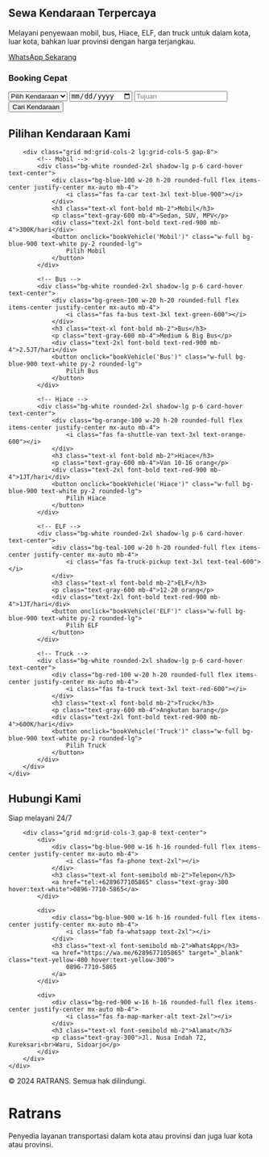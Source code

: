 <!-- Hero Section -->
<section id="home" class="gradient-bg pt-20 pb-16">
    <div class="max-w-7xl mx-auto px-4 sm:px-6 lg:px-8">
        <div class="grid md:grid-cols-2 gap-12 items-center">
            <div class="text-white">
                <h1 class="text-5xl font-bold mb-6">
                    Sewa Kendaraan <span class="text-yellow-300">Terpercaya</span>
                </h1>
                <p class="text-xl mb-8 text-gray-200">
                    Melayani penyewaan mobil, bus, Hiace, ELF, dan truck untuk dalam kota, luar kota, bahkan luar provinsi dengan harga terjangkau.
                </p>
                <a href="https://wa.me/6289677105865?text=Halo%20RATRANS%2C%20saya%20tertarik%20dengan%20layanan%20sewa%20kendaraan" target="_blank" class="bg-yellow-400 text-gray-800 px-8 py-4 rounded-full font-semibold hover:bg-yellow-300 inline-block">
                    <i class="fab fa-whatsapp mr-2"></i>WhatsApp Sekarang
                </a>
            </div>
            <div class="animate-float">
                <div class="bg-white p-8 rounded-2xl shadow-2xl">
                    <h3 class="text-2xl font-bold text-gray-800 mb-6">Booking Cepat</h3>
                    <form id="quick-booking" class="space-y-4">
                        <select name="vehicle" class="w-full p-3 border rounded-lg">
                            <option>Pilih Kendaraan</option>
                            <option>Mobil</option>
                            <option>Bus</option>
                            <option>Hiace</option>
                            <option>ELF</option>
                            <option>Truck</option>
                        </select>
                        <input type="date" name="date" class="w-full p-3 border rounded-lg">
                        <input type="text" name="destination" placeholder="Tujuan" class="w-full p-3 border rounded-lg">
                        <button type="submit" class="w-full bg-blue-900 text-white py-3 rounded-lg font-semibold">
                            Cari Kendaraan
                        </button>
                    </form>
                </div>
            </div>
        </div>
    </div>
</section>

<!-- Vehicle Types -->
<section id="vehicles" class="py-20">
    <div class="max-w-7xl mx-auto px-4 sm:px-6 lg:px-8">
        <div class="text-center mb-16">
            <h2 class="text-4xl font-bold text-gray-800 mb-4">Pilihan Kendaraan Kami</h2>
        </div>
        
        <div class="grid md:grid-cols-2 lg:grid-cols-5 gap-8">
            <!-- Mobil -->
            <div class="bg-white rounded-2xl shadow-lg p-6 card-hover text-center">
                <div class="bg-blue-100 w-20 h-20 rounded-full flex items-center justify-center mx-auto mb-4">
                    <i class="fas fa-car text-3xl text-blue-900"></i>
                </div>
                <h3 class="text-xl font-bold mb-2">Mobil</h3>
                <p class="text-gray-600 mb-4">Sedan, SUV, MPV</p>
                <div class="text-2xl font-bold text-red-900 mb-4">300K/hari</div>
                <button onclick="bookVehicle('Mobil')" class="w-full bg-blue-900 text-white py-2 rounded-lg">
                    Pilih Mobil
                </button>
            </div>

            <!-- Bus -->
            <div class="bg-white rounded-2xl shadow-lg p-6 card-hover text-center">
                <div class="bg-green-100 w-20 h-20 rounded-full flex items-center justify-center mx-auto mb-4">
                    <i class="fas fa-bus text-3xl text-green-600"></i>
                </div>
                <h3 class="text-xl font-bold mb-2">Bus</h3>
                <p class="text-gray-600 mb-4">Medium & Big Bus</p>
                <div class="text-2xl font-bold text-red-900 mb-4">2.5JT/hari</div>
                <button onclick="bookVehicle('Bus')" class="w-full bg-blue-900 text-white py-2 rounded-lg">
                    Pilih Bus
                </button>
            </div>

            <!-- Hiace -->
            <div class="bg-white rounded-2xl shadow-lg p-6 card-hover text-center">
                <div class="bg-orange-100 w-20 h-20 rounded-full flex items-center justify-center mx-auto mb-4">
                    <i class="fas fa-shuttle-van text-3xl text-orange-600"></i>
                </div>
                <h3 class="text-xl font-bold mb-2">Hiace</h3>
                <p class="text-gray-600 mb-4">Van 10-16 orang</p>
                <div class="text-2xl font-bold text-red-900 mb-4">1JT/hari</div>
                <button onclick="bookVehicle('Hiace')" class="w-full bg-blue-900 text-white py-2 rounded-lg">
                    Pilih Hiace
                </button>
            </div>

            <!-- ELF -->
            <div class="bg-white rounded-2xl shadow-lg p-6 card-hover text-center">
                <div class="bg-teal-100 w-20 h-20 rounded-full flex items-center justify-center mx-auto mb-4">
                    <i class="fas fa-truck-pickup text-3xl text-teal-600"></i>
                </div>
                <h3 class="text-xl font-bold mb-2">ELF</h3>
                <p class="text-gray-600 mb-4">12-20 orang</p>
                <div class="text-2xl font-bold text-red-900 mb-4">1JT/hari</div>
                <button onclick="bookVehicle('ELF')" class="w-full bg-blue-900 text-white py-2 rounded-lg">
                    Pilih ELF
                </button>
            </div>

            <!-- Truck -->
            <div class="bg-white rounded-2xl shadow-lg p-6 card-hover text-center">
                <div class="bg-red-100 w-20 h-20 rounded-full flex items-center justify-center mx-auto mb-4">
                    <i class="fas fa-truck text-3xl text-red-600"></i>
                </div>
                <h3 class="text-xl font-bold mb-2">Truck</h3>
                <p class="text-gray-600 mb-4">Angkutan barang</p>
                <div class="text-2xl font-bold text-red-900 mb-4">600K/hari</div>
                <button onclick="bookVehicle('Truck')" class="w-full bg-blue-900 text-white py-2 rounded-lg">
                    Pilih Truck
                </button>
            </div>
        </div>
    </div>
</section>

<!-- Contact -->
<section id="contact" class="py-20 bg-gray-800 text-white">
    <div class="max-w-7xl mx-auto px-4 sm:px-6 lg:px-8">
        <div class="text-center mb-16">
            <h2 class="text-4xl font-bold mb-4">Hubungi Kami</h2>
            <p class="text-xl text-gray-300">Siap melayani 24/7</p>
        </div>
        
        <div class="grid md:grid-cols-3 gap-8 text-center">
            <div>
                <div class="bg-blue-900 w-16 h-16 rounded-full flex items-center justify-center mx-auto mb-4">
                    <i class="fas fa-phone text-2xl"></i>
                </div>
                <h3 class="text-xl font-semibold mb-2">Telepon</h3>
                <a href="tel:+6289677105865" class="text-gray-300 hover:text-white">0896-7710-5865</a>
            </div>
            
            <div>
                <div class="bg-blue-900 w-16 h-16 rounded-full flex items-center justify-center mx-auto mb-4">
                    <i class="fab fa-whatsapp text-2xl"></i>
                </div>
                <h3 class="text-xl font-semibold mb-2">WhatsApp</h3>
                <a href="https://wa.me/6289677105865" target="_blank" class="text-yellow-400 hover:text-yellow-300">
                    0896-7710-5865
                </a>
            </div>
            
            <div>
                <div class="bg-red-900 w-16 h-16 rounded-full flex items-center justify-center mx-auto mb-4">
                    <i class="fas fa-map-marker-alt text-2xl"></i>
                </div>
                <h3 class="text-xl font-semibold mb-2">Alamat</h3>
                <p class="text-gray-300">Jl. Nusa Indah 72, Kureksari<br>Waru, Sidoarjo</p>
            </div>
        </div>
    </div>
</section>

<!-- Footer -->
<footer class="bg-gray-900 text-white py-8">
    <div class="max-w-7xl mx-auto px-4 text-center">
        <p>&copy; 2024 RATRANS. Semua hak dilindungi.</p>
    </div>
</footer>

<script>
    // Book vehicle function
    function bookVehicle(vehicleType) {
        const message = `Halo RATRANS, saya tertarik dengan Sewa ${vehicleType}. Mohon info lebih lanjut.`;
        window.open(`https://wa.me/6289677105865?text=${encodeURIComponent(message)}`, '_blank');
    }

    // Quick booking form
    document.getElementById('quick-booking').addEventListener('submit', function(e) {
        e.preventDefault();
        const formData = new FormData(this);
        const message = `Halo RATRANS, saya ingin booking:
Kendaraan: ${formData.get('vehicle')}
Tanggal: ${formData.get('date')}
Tujuan: ${formData.get('destination')};
            window.open(https://wa.me/6289677105865?text=${encodeURIComponent(message)}`, '_blank');
});
    // Smooth scrolling
    document.querySelectorAll('a[href^="#"]').forEach(anchor => {
        anchor.addEventListener('click', function (e) {
            e.preventDefault();
            document.querySelector(this.getAttribute('href')).scrollIntoView({
                behavior: 'smooth'
            });
        });
    });
</script>
# Ratrans
Penyedia layanan transportasi dalam kota atau provinsi dan juga luar kota atau provinsi.  
